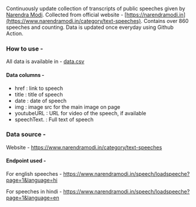 Continuously update collection of transcripts of public speeches given by [Narendra Modi](https://en.wikipedia.org/wiki/Narendra_Modi). 
Collected from official website - [https://narendramodi.in](https://www.narendramodi.in/category/text-speeches). Contains over 860 speeches and counting.
Data is updated once everyday using Github Action.

### How to use -

All data is available in - [data.csv](data.csv)

#### Data columns - 
 - href        : link to speech 
 - title       : title of speech
 - date        : date of speech
 - img         : image src for the main image on page
 - youtubeURL  : URL for video of the speech, if available
 - speechText.  : Full text of speech

### Data source - 
Website - https://www.narendramodi.in/category/text-speeches

#### Endpoint used - 

For english speeches - https://www.narendramodi.in/speech/loadspeeche?page=1&language=hi

For speeches in hindi - https://www.narendramodi.in/speech/loadspeeche?page=1&language=en 

